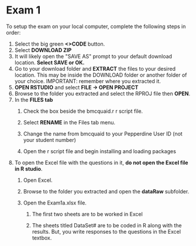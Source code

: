 # Exam 1

To setup the exam on your local computer, complete the following steps in order:

1.  Select the big green **\<\>CODE** button.
2.  Select **DOWNLOAD ZIP**
3.  It will likely open the "SAVE AS" prompt to your default download location. **Select SAVE or OK.**
4.  Go to your download folder and **EXTRACT** the files to your desired location. This may be inside the DOWNLOAD folder or another folder of your choice. IMPORTANT: remember where you extracted it.
5.  **OPEN RSTUDIO** and select **FILE -\> OPEN PROJECT**
6.  Browse to the folder you extracted and select the RPROJ file then **OPEN**.
7.  In the **FILES tab**
    1.  Check the box beside the bmcquaid.r r script file.

    2.  Select **RENAME** in the Files tab menu.

    3.  Change the name from bmcquaid to your Pepperdine User ID (not your student number)

    4.  Open the r script file and begin installing and loading packages
8.  To open the Excel file with the questions in it, **do not open the Excel file in R studio**.
    1.  Open Excel.

    2.  Browse to the folder you extracted and open the **dataRaw** subfolder.

    3.  Open the Exam1a.xlsx file.

        1.  The first two sheets are to be worked in Excel

        2.  The sheets titled DataSet# are to be coded in R along with the results. But, you write responses to the questions in the Excel textbox.
